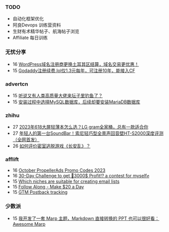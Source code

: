 ### TODO
-  自动化框架优化
-  阿良Devops 训练营资料
-  生财有术精华帖子、航海帖子浏览
-  Affiliate 每日训练

### 无忧分享
<!-- ruyo:START -->
-  16 [WordPress域名注册商更换土耳其区结算，域名交易更优惠！](https://51.ruyo.net/18499.html)
-  15 [Godaddy注册续费.lol仅1.3元每年，可注册10年，能接入CF](https://51.ruyo.net/18502.html)<!-- ruyo:END -->

### advertcn
<!-- advertcn:START -->
-  15 [听说又有人类高质量大佬来坛子里钓鱼了？](https://www.advertcn.com/forum.php?mod=viewthread&tid=112506)
-  15 [安装过程中选择MySQL数据库，后续却要安装MariaDB数据库](https://www.advertcn.com/forum.php?mod=viewthread&tid=112505)<!-- advertcn:END -->

### zhihu
<!-- zhihu:START -->
-  27 [2023年618大屏轻薄本怎么选？LG gram全家桶，总有一款适合你](http://zhuanlan.zhihu.com/p/632641888?utm_campaign=rss&utm_medium=rss&utm_source=rss&utm_content=title)
-  27 [年轻人的第一台SoundBar！索尼轻巧型全景声回音壁HT-S2000深度评测（全网首发）](http://zhuanlan.zhihu.com/p/630990296?utm_campaign=rss&utm_medium=rss&utm_source=rss&utm_content=title)
-  26 [如何评价密室逃脱游戏《长安乱》？](http://www.zhihu.com/question/563950552/answer/3045961312?utm_campaign=rss&utm_medium=rss&utm_source=rss&utm_content=title)<!-- zhihu:END -->

### afflift
<!-- afflift:START -->
-  16 [October PropellerAds Promo Codes 2023](https://afflift.com/f/threads/october-propellerads-promo-codes-2023.11767/)
-  16 [30-Day Challenge to get 🎯3000$ Profit⁉ a contest for myself✊](https://afflift.com/f/threads/30-day-challenge-to-get-%F0%9F%8E%AF3000-profit%E2%81%89-a-contest-for-myself%E2%9C%8A.9419/)
-  15 [Which niches are suitable for creating email lists](https://afflift.com/f/threads/which-niches-are-suitable-for-creating-email-lists.11777/)
-  15 [Follow Along - Make $20 a Day](https://afflift.com/f/threads/follow-along-make-20-a-day.10149/)
-  15 [GTM Postback tracking](https://afflift.com/f/threads/gtm-postback-tracking.11779/)<!-- afflift:END -->

### 少数派
<!-- sspai:START -->
-  15 [我开发了一套 Marp 主题，Markdown 直接转换的 PPT 也可以很好看：Awesome Marp](https://sspai.com/post/83182)<!-- sspai:END -->
